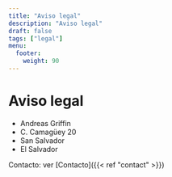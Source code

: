 ```yaml
---
title: "Aviso legal"
description: "Aviso legal"
draft: false
tags: ["legal"]
menu:
  footer:
    weight: 90
---
```


# Aviso legal  


- Andreas Griffin
- C. Camagüey 20
- San Salvador
- El Salvador


Contacto: ver [Contacto]({{< ref "contact" >}})